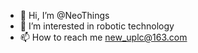 - 👋 Hi, I’m @NeoThings
- 👀 I’m interested in robotic technology
- 📫 How to reach me new_uplc@163.com

<!---
NeoThings/NeoThings is a ✨ special ✨ repository because its `README.md` (this file) appears on your GitHub profile.
You can click the Preview link to take a look at your changes.
--->
